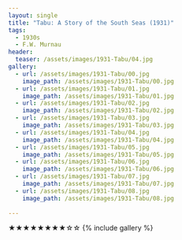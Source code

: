 ```yaml
---
layout: single
title: "Tabu: A Story of the South Seas (1931)"
tags:
  - 1930s 
  - F.W. Murnau
header:
  teaser: /assets/images/1931-Tabu/04.jpg
gallery:
  - url: /assets/images/1931-Tabu/00.jpg
    image_path: /assets/images/1931-Tabu/00.jpg  
  - url: /assets/images/1931-Tabu/01.jpg
    image_path: /assets/images/1931-Tabu/01.jpg
  - url: /assets/images/1931-Tabu/02.jpg
    image_path: /assets/images/1931-Tabu/02.jpg
  - url: /assets/images/1931-Tabu/03.jpg
    image_path: /assets/images/1931-Tabu/03.jpg
  - url: /assets/images/1931-Tabu/04.jpg
    image_path: /assets/images/1931-Tabu/04.jpg
  - url: /assets/images/1931-Tabu/05.jpg
    image_path: /assets/images/1931-Tabu/05.jpg
  - url: /assets/images/1931-Tabu/06.jpg
    image_path: /assets/images/1931-Tabu/06.jpg
  - url: /assets/images/1931-Tabu/07.jpg
    image_path: /assets/images/1931-Tabu/07.jpg
  - url: /assets/images/1931-Tabu/08.jpg
    image_path: /assets/images/1931-Tabu/08.jpg
 
---
```

★★★★★★★★☆☆
{% include gallery %}
